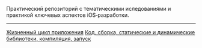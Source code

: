 Практический репозиторий с тематическими иследованиями и практикой ключевых аспектов iOS‑разработки.

---
[Жизненный цикл прилoжения](https://github.com/artkriukov/iOSExperiments/tree/main/AppLifecycleSandbox)
[Код, сборка, статические и динамические библиотеки, компиляция, запуск]([https://github.com/artkriukov/iOSExperiments/tree/main/AppLifecycleSandbox](https://github.com/artkriukov/iOSExperiments/tree/main/Compilation%20and%20Linking))
